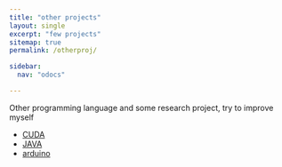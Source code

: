 ```yaml
---
title: "other projects"
layout: single
excerpt: "few projects"
sitemap: true
permalink: /otherproj/

sidebar:
  nav: "odocs"

---
```


Other programming language and some research project, try to improve myself

- [CUDA]()
- [JAVA]()
- [arduino]()
